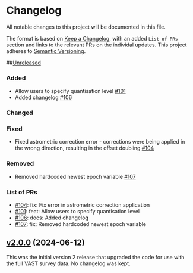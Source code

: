 # Changelog

All notable changes to this project will be documented in this file.

The format is based on [Keep a Changelog](https://keepachangelog.com/en/1.0.0/), with an added `List of PRs` section and links to the relevant PRs on the individal updates. This project adheres to [Semantic Versioning](https://semver.org/spec/v2.0.0.html).

##[Unreleased](https://github.com/askap-vast/vast-post-processing/compare/v2.0.0...HEAD)

### Added

- Allow users to specify quantisation level [#101](https://github.com/askap-vast/vast-post-processing/pull/101)
- Added changelog [#106](https://github.com/askap-vast/vast-post-processing/pull/106)

### Changed

### Fixed

- Fixed astrometric correction error - corrections were being applied in the wrong direction, resulting in the offset doubling [#104](https://github.com/askap-vast/vast-post-processing/pull/104)

### Removed

- Removed hardcoded newest epoch variable [#107](https://github.com/askap-vast/vast-post-processing/pull/107)

### List of PRs

- [#104](https://github.com/askap-vast/vast-post-processing/pull/104): fix: Fix error in astrometric correction application
- [#101](https://github.com/askap-vast/vast-post-processing/pull/101): feat: Allow users to specify quantisation level
- [#106](https://github.com/askap-vast/vast-post-processing/pull/106): docs: Added changelog
- [#107](https://github.com/askap-vast/vast-post-processing/pull/107): fix: Removed hardcoded newest epoch variable

## [v2.0.0](https://github.com/askap-vast/vast-post-processing/releases/tag/v2.0.0) (2024-06-12)

This was the initial version 2 release that upgraded the code for use with the full VAST survey data. No changelog was kept.

